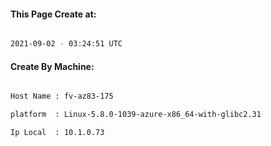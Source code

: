 
   
#### This Page Create at:

```bash

2021-09-02 - 03:24:51 UTC

```

#### Create By Machine:

```bash

Host Name : fv-az83-175

platform  : Linux-5.8.0-1039-azure-x86_64-with-glibc2.31

Ip Local  : 10.1.0.73

```

